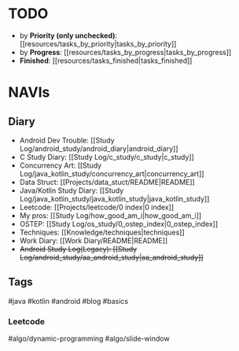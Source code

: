 
# TODO

* by **Priority (only unchecked)**: [[resources/tasks_by_priority|tasks_by_priority]]
* by **Progress**: [[resources/tasks_by_progress|tasks_by_progress]]
* **Finished**: [[resources/tasks_finished|tasks_finished]]

# NAVIs

## Diary

- Android Dev Trouble: [[Study Log/android_study/android_diary|android_diary]]
- C Study Diary: [[Study Log/c_study/c_study|c_study]]
- Concurrency Art: [[Study Log/java_kotlin_study/concurrency_art|concurrency_art]]
- Data Struct: [[Projects/data_stuct/README|README]]
- Java/Kotlin Study Diary: [[Study Log/java_kotlin_study/java_kotlin_study|java_kotlin_study]]
- Leetcode: [[Projects/leetcode/0 index|0 index]]
- My pros: [[Study Log/how_good_am_i|how_good_am_i]]
- OSTEP: [[Study Log/os_study/0_ostep_index|0_ostep_index]]
- Techniques: [[Knowledge/techniques|techniques]]
- Work Diary: [[Work Diary/README|README]]
- ~~Android Study Log(Legacy): [[Study Log/android_study/aa_android_study|aa_android_study]]~~

## Tags

#java #kotlin #android #blog #basics

### Leetcode

#algo/dynamic-programming #algo/slide-window 